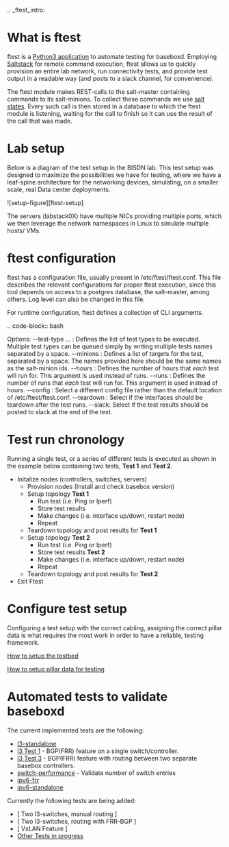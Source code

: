 .. _ftest_intro:

What is ftest
=============

ftest is a [Python3 application](https://docs.python.org/3/tutorial/modules.html) to automate testing for baseboxd. Employing [Saltstack](https://www.saltstack.com/) 
for remote command execution, ftest allows us to quickly provision an entire lab network, run connectivity tests, and provide test output in a readable way 
(and posts to a slack channel, for convenience).
 
The ftest module makes REST-calls to the salt-master containing commands to its salt-minions. To collect these commands we use [salt states](https://docs.saltstack.com/en/getstarted/fundamentals/states.html). Every such call is then stored in a database to which the ftest module is listening, waiting for the call to finish so it can use the result of the call that was made. 

Lab setup 
=========

Below is a diagram of the test setup in the BISDN lab. This test setup was designed to maximize the possibilities we have for testing, where we have a leaf-spine 
architecture for the networking devices, simulating, on a smaller scale, real Data center deployments. 

![setup-figure][ftest-setup]

The servers (labstack0X) have multiple NICs providing multiple ports, which we then leverage the network namespaces in Linux to simulate multiple hosts/ VMs. 

<!---
Insert here image describing the NICs from the labstacks
-->

ftest configuration
===================

ftest has a configuration file, usually present in /etc/ftest/ftest.conf. This file describes the relevant configurations for proper ftest execution, since 
this tool depends on access to a postgres database, the salt-master, among others. Log level can also be changed in this file.

For runtime configuration, ftest defines a collection of CLI arguments.

.. code-block:: bash

  Options: 
  --test-type <test-name> ... : Defines the list of test types to be executed. Multiple test types can be queued simply by writing multiple tests names separated
  by a space.
  --minions <salt minion id> : Defines a list of targets for the test, separated by a space. The names provided here should be the same names as the salt-minion
  ids.
  --hours <number of hours> : Defines the number of hours that *each* test will run for. This argument is used instead of runs.
  --runs <number of runs> : Defines the number of runs that *each* test will run for. This argument is used instead of hours.
  --config <config file location> : Select a different config file rather than the default location of /etc/ftest/ftest.conf. 
  --teardown : Select if the interfaces should be teardown after the test runs.
  --slack: Select if the test results should be posted to slack at the end of the test.

Test run chronology
===================

Running a single test, or a series of different tests is executed as shown in the example below containing two tests, **Test 1** and **Test 2**.

  * Initalize nodes (controllers, switches, servers)
      * Provision nodes (Install and check basebox version)
      * Setup topology **Test 1**
          * Run test (i.e. Ping or Iperf)
          * Store test results
          * Make changes (i.e. interface up/down, restart node)
          * Repeat
      * Teardown topology and post results for **Test 1**
      * Setup topology **Test 2**
          * Run test (i.e. Ping or Iperf)
          * Store test results **Test 2**
          * Make changes (i.e. interface up/down, restart node)
          * Repeat
      * Teardown topology and post results for **Test 2**
  * Exit Ftest

Configure test setup
====================

Configuring a test setup with the correct cabling, assigning the correct pillar data is what requires the most work in order to have a reliable, testing framework.

[How to setup the testbed](configure-setup.md)

[How to setup pillar data for testing](pillar-test.md)


Automated tests to validate baseboxd
====================================
  
The current implemented tests are the following:
  * [l3-standalone](/l3-standalone)
  * [l3 Test 1](/tests/BGP_single.md) - BGP(FRR) feature on a single switch/controller.
  * [l3 Test 3](tests/l3-test-2.md) - BGP(FRR) feature with routing between two separate basebox controllers.
  * [switch-performance](README.md) - Validate number of switch entries
  * [ipv6-frr](link)
  * [ipv6-standalone](link)

Currently the following tests are being added:
  * [ Two l3-switches, manual routing ]
  * [ Two l3-switches, routing with FRR-BGP ]
  * [ VxLAN Feature ]
  * [Other Tests in progress](/test-cases.md)
